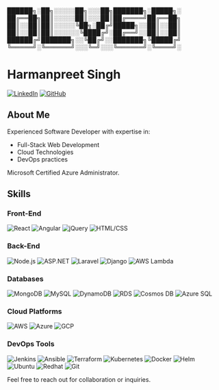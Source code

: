 ██████╗░██╗░░░░░██╗░░░██╗███████╗░█████╗░
██╔══██╗██║░░░░░██║░░░██║██╔════╝██╔══██╗
██║░░██║██║░░░░░╚██╗░██╔╝█████╗░░██║░░██║
██║░░██║██║░░░░░░╚████╔╝░██╔══╝░░██║░░██║
██████╔╝███████╗░░╚██╔╝░░███████╗╚█████╔╝
╚═════╝░╚══════╝░░░╚═╝░░░╚══════╝░╚════╝░
# Harmanpreet Singh

[![LinkedIn](https://img.shields.io/badge/LinkedIn-Connect-blue)](https://linkedin.com/in/harmanpreet-sing/)
[![GitHub](https://img.shields.io/badge/GitHub-Follow-000)](https://github.com/sing0017)

## About Me

Experienced Software Developer with expertise in:

- Full-Stack Web Development
- Cloud Technologies
- DevOps practices

Microsoft Certified Azure Administrator.

## Skills

### Front-End

![React](https://img.shields.io/badge/-React-blue)
![Angular](https://img.shields.io/badge/-Angular-red)
![jQuery](https://img.shields.io/badge/-jQuery-blue)
![HTML/CSS](https://img.shields.io/badge/-HTML/CSS-orange)

### Back-End

![Node.js](https://img.shields.io/badge/-Node.js-green)
![ASP.NET](https://img.shields.io/badge/-ASP.NET-blue)
![Laravel](https://img.shields.io/badge/-Laravel-red)
![Django](https://img.shields.io/badge/-Django-green)
![AWS Lambda](https://img.shields.io/badge/-AWS%20Lambda-orange)

### Databases

![MongoDB](https://img.shields.io/badge/-MongoDB-green)
![MySQL](https://img.shields.io/badge/-MySQL-blue)
![DynamoDB](https://img.shields.io/badge/-DynamoDB-blue)
![RDS](https://img.shields.io/badge/-RDS-orange)
![Cosmos DB](https://img.shields.io/badge/-Cosmos%20DB-purple)
![Azure SQL](https://img.shields.io/badge/-Azure%20SQL-blue)

### Cloud Platforms

![AWS](https://img.shields.io/badge/-AWS-yellow)
![Azure](https://img.shields.io/badge/-Azure-blue)
![GCP](https://img.shields.io/badge/-GCP-blue)

### DevOps Tools

![Jenkins](https://img.shields.io/badge/-Jenkins-red)
![Ansible](https://img.shields.io/badge/-Ansible-blue)
![Terraform](https://img.shields.io/badge/-Terraform-purple)
![Kubernetes](https://img.shields.io/badge/-Kubernetes-blue)
![Docker](https://img.shields.io/badge/-Docker-blue)
![Helm](https://img.shields.io/badge/-Helm-green)
![Ubuntu](https://img.shields.io/badge/-Ubuntu-orange)
![Redhat](https://img.shields.io/badge/-Redhat-red)
![Git](https://img.shields.io/badge/-Git-brown)

Feel free to reach out for collaboration or inquiries.

